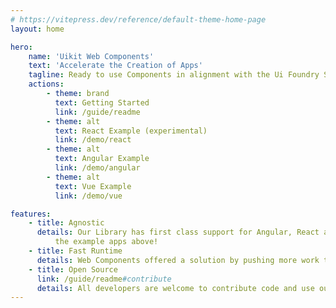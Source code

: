 ```yaml
---
# https://vitepress.dev/reference/default-theme-home-page
layout: home

hero:
    name: 'Uikit Web Components'
    text: 'Accelerate the Creation of Apps'
    tagline: Ready to use Components in alignment with the Ui Foundry Styleguide
    actions:
        - theme: brand
          text: Getting Started
          link: /guide/readme
        - theme: alt
          text: React Example (experimental)
          link: /demo/react
        - theme: alt
          text: Angular Example
          link: /demo/angular
        - theme: alt
          text: Vue Example
          link: /demo/vue

features:
    - title: Agnostic
      details: Our Library has first class support for Angular, React and Vue right out of the box. Checkout
          the example apps above!
    - title: Fast Runtime
      details: Web Components offered a solution by pushing more work to the browser for better performance.
    - title: Open Source
      link: /guide/readme#contribute
      details: All developers are welcome to contribute code and use our library in their projects.
---
```

